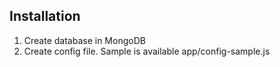 ## Installation

1. Create database in MongoDB
2. Create config file. Sample is available app/config-sample.js
